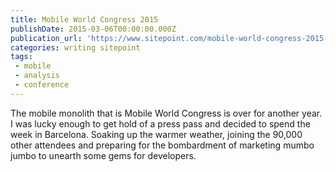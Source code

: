 ```yaml
---
title: Mobile World Congress 2015
publishDate: 2015-03-06T00:00:00.000Z
publication_url: 'https://www.sitepoint.com/mobile-world-congress-2015-roundup/'
categories: writing sitepoint
tags:
 - mobile
 - analysis
 - conference
---
```


The mobile monolith that is Mobile World Congress is over for another year. I was lucky enough to get hold of a press pass and decided to spend the week in Barcelona. Soaking up the warmer weather, joining the 90,000 other attendees and preparing for the bombardment of marketing mumbo jumbo to unearth some gems for developers.

